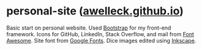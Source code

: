 # personal-site ([awelleck.github.io](https://awelleck.github.io/))
Basic start on personal website. Used [Bootstrap](http://getbootstrap.com/) for my front-end framework. Icons for GitHub, LinkedIn, Stack Overflow, and mail from [Font Awesome](http://fontawesome.io/). Site font from [Google Fonts](https://fonts.google.com/). Dice images edited using [Inkscape](https://inkscape.org/en/).
